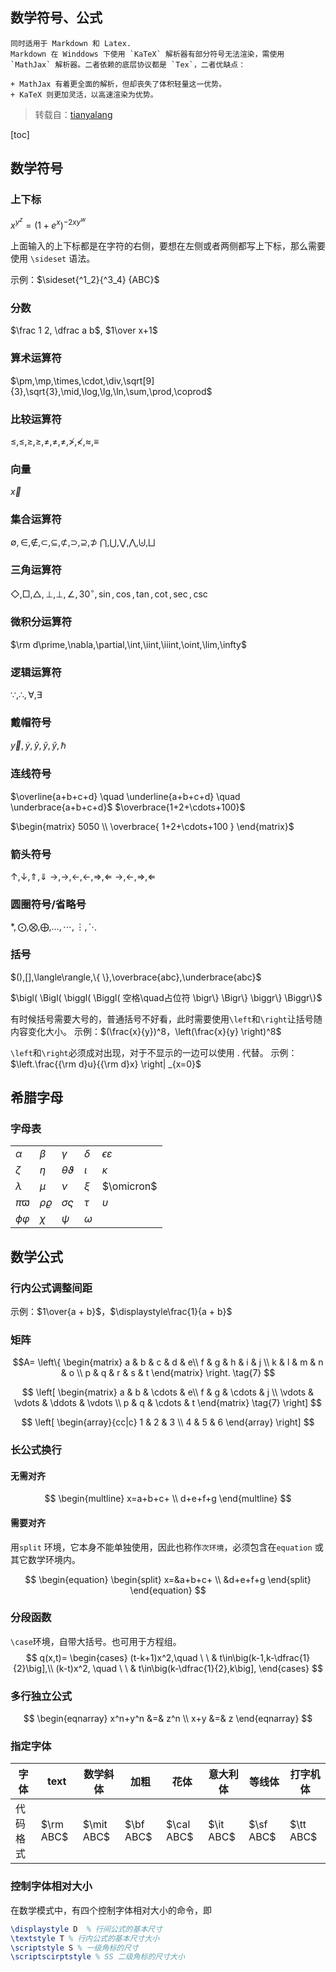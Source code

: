 
## 数学符号、公式
```
同时适用于 Markdown 和 Latex. 
Markdown 在 Winddows 下使用 `KaTeX` 解析器有部分符号无法渲染，需使用 `MathJax` 解析器。二者依赖的底层协议都是 `Tex`，二者优缺点：

+ MathJax 有着更全面的解析，但却丧失了体积轻量这一优势。
+ KaTeX 则更加灵活，以高速渲染为优势。
```

> 转载自：[tianyalang](https://github.com/tianyalang/Latex_tips)

[toc]

## 数学符号

### 上下标

$x^{y^z}=(1+e^x)^{-2xy^w}$

上面输入的上下标都是在字符的右侧，要想在左侧或者两侧都写上下标，那么需要使用 `\sideset` 语法。

示例：$\sideset{^1_2}{^3_4} {ABC}$

### 分数

$\frac 1 2, \dfrac a b$, $1\over x+1$

### 算术运算符

$\pm,\mp,\times,\cdot,\div,\sqrt[9]{3},\sqrt{3},\mid,\log,\lg,\ln,\sum,\prod,\coprod$

### 比较运算符

$\le,\leq,\ge,\geq,\ne,\neq,\not=,\not>,\not<,\approx,\equiv$

### 向量
$\vec{x}$

### 集合运算符

$\emptyset,\in,\notin,\subset,\subseteq,\not\subset,\supset,\supseteq,\not\supset$
$\bigcap,\bigcup,\bigvee,\bigwedge,\biguplus,\bigsqcup$

### 三角运算符

$\Diamond,\Box,\triangle,\perp,\bot,\angle,30^\circ,\sin,\cos,\tan,\cot,\sec,\csc$

### 微积分运算符

$\rm d\prime,\nabla,\partial,\int,\iint,\iiint,\oint,\lim,\infty$

### 逻辑运算符

$\because,\therefore,\forall,\exists$

### 戴帽符号

$\vec y,\dot y,\hat y,\check y,\breve y, \hbar$

### 连线符号

$\overline{a+b+c+d} \quad \underline{a+b+c+d} \quad \underbrace{a+b+c+d}$
$\overbrace{1+2+\cdots+100}$

$\begin{matrix} 5050 \\ \overbrace{ 1+2+\cdots+100 } \end{matrix}$

### 箭头符号

$\uparrow,\downarrow,\Uparrow,\Downarrow$
$\rightarrow,\to,\leftarrow,\gets,\Rightarrow,\Leftarrow$
$\longrightarrow,\longleftarrow,\Longrightarrow,\Longleftarrow$

### 圆圈符号/省略号

$\ast,\bigodot,\bigotimes,\bigoplus,\ldots,\cdots,\vdots,\ddots$

### 括号

$(),[],\langle\rangle,\{ \},\overbrace{abc},\underbrace{abc}$

$\bigl( \Bigl( \biggl( \Biggl( 空格\quad占位符 \bigr\} \Bigr\} \biggr\} \Biggr\}$

有时候括号需要大号的，普通括号不好看，此时需要使用`\left`和`\right`让括号随内容变化大小。
示例：$(\frac{x}{y})^8，\left(\frac{x}{y} \right)^8$

`\left`和`\right`必须成对出现，对于不显示的一边可以使用 . 代替。
示例：$\left.\frac{{\rm d}u}{{\rm d}x} \right| _{x=0}$

## 希腊字母

### 字母表

|                |               |                    |          |                       |
| -------------- | ------------- | ------------------ | -------- | --------------------- |
| $\alpha$       | $\beta$       | $\gamma$           | $\delta$ | $\epsilon\varepsilon$ |
| $\zeta$        | $\eta$        | $\theta\vartheta$  | $\iota$  | $\kappa$              |
| $\lambda$      | $\mu$         | $\nu$              | $\xi$    | $\omicron$            |
| $\pi \varpi$   | $\rho\varrho$ | $\sigma \varsigma$ | $\tau$   | $\upsilon$            |
| $\phi \varphi$ | $\chi$        | $\psi$             | $\omega$ |                       |

## 数学公式

### 行内公式调整间距

示例：$1\over{a + b}$，$\displaystyle\frac{1}{a + b}$

### 矩阵

$$A=
\left\{
 \begin{matrix}
   a & b & c & d & e\\
   f & g & h & i & j \\
   k & l & m & n & o \\
   p & q & r & s & t
  \end{matrix}
\right. \tag{7}
$$

$$
\left[
 \begin{matrix}
   a & b & \cdots & e\\
   f & g & \cdots & j \\
   \vdots & \vdots & \ddots & \vdots \\
   p & q & \cdots & t
  \end{matrix} \tag{7}
\right]
$$

$$
\left[
    \begin{array}{cc|c}
      1 & 2 & 3 \\
      4 & 5 & 6
    \end{array}
\right]
$$

### 长公式换行

#### 无需对齐

$$
\begin{multline}
    x=a+b+c+ \\
    d+e+f+g
\end{multline}
$$

#### 需要对齐

用`split` 环境，它本身不能单独使用，因此也称作`次环境`，必须包含在`equation` 或其它数学环境内。

$$
\begin{equation}
    \begin{split}
        x=&a+b+c+ \\
        &d+e+f+g
    \end{split}
\end{equation}
$$

### 分段函数

`\case`环境，自带大括号。也可用于方程组。
$$
q(x,t)=
\begin{cases}
  (t-k+1)x^2,\quad \ \ & t\in\big(k-1,k-\dfrac{1}{2}\big],\\
  (k-t)x^2, \quad \ \ & t\in\big(k-\dfrac{1}{2},k\big],
\end{cases}
$$


### 多行独立公式

$$
\begin{eqnarray}
    x^n+y^n &=& z^n \\
    x+y &=& z
\end{eqnarray}
$$

### 指定字体

|   字体   |   text    |  数学斜体   |   加粗    |    花体    |  意大利体  |  等线体   |  打字机体  | 
| ------- | --------- | ---------- | --------- | ---------- | --------- | --------- | --------- |
| 代码格式 | $\rm ABC$ | $\mit ABC$ | $\bf ABC$ | $\cal ABC$ | $\it ABC$ | $\sf ABC$ | $\tt ABC$ |

### 控制字体相对大小

在数学模式中，有四个控制字体相对大小的命令，即

```latex
\displaystyle D  % 行间公式的基本尺寸
\textstyle T % 行内公式的基本尺寸大小
\scriptstyle S % 一级角标的尺寸
\scriptscirptstyle % SS 二级角标的尺寸大小
```
